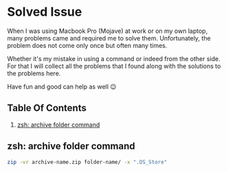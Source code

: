 # Solved Issue

When I was using Macbook Pro (Mojave) at work or on my own laptop, many problems came and required me to solve them. Unfortunately, the problem does not come only once but often many times.

Whether it's my mistake in using a command or indeed from the other side. For that I will collect all the problems that I found along with the solutions to the problems here.

Have fun and good can help as well 😉

## Table Of Contents

1. [zsh: archive folder command](#zsh-archive-folder-comman)

## zsh: archive folder command

```bash
zip -vr archive-name.zip folder-name/ -x ".DS_Store"
```

